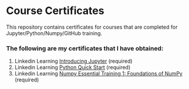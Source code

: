 # Course Certificates
This repository contains certificates for courses that are completed for Jupyter/Python/Numpy/GitHub training. 

### The following are my certificates that I have obtained:

1. Linkedin Learning [Introducing Jupyter](https://github.com/MalaikaHussain/Course-Certificates/files/7967023/CertificateOfCompletion_Introducing.Jupyter.pdf) (required)
2. Linkedin Learning [Python Quick Start](https://github.com/MalaikaHussain/Course-Certificates/files/7967028/CertificateOfCompletion_Python.Quick.Start.pdf) (required)
3. Linkedin Learning [Numpy Essential Training 1: Foundations of NumPy](https://github.com/MalaikaHussain/Course-Certificates/files/7967024/CertificateOfCompletion_NumPy.Essential.Training.1.Foundations.of.NumPy.pdf) (required)



